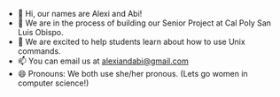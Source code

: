- 👋 Hi, our names are Alexi and Abi!
- 🌱 We are in the process of building our Senior Project at Cal Poly San Luis Obispo. 
- 💞️ We are excited to help students learn about how to use Unix commands. 
- 📫 You can email us at alexiandabi@gmail.com
- 😄 Pronouns: We both use she/her pronous. (Lets go women in computer science!)

<!---
AlexiAndAbi/AlexiAndAbi is a ✨ special ✨ repository because its `README.md` (this file) appears on your GitHub profile.
You can click the Preview link to take a look at your changes.
--->
